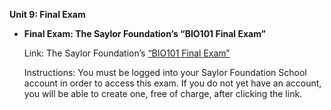 **Unit 9: Final Exam** <span id="9"></span> 
-   **Final Exam: The Saylor Foundation’s “BIO101 Final Exam”**

    Link: The Saylor Foundation’s [“BIO101 Final
    Exam”](http://school.saylor.org/mod/quiz/view.php?id=1350)  
      
     Instructions: You must be logged into your Saylor Foundation School
    account in order to access this exam. If you do not yet have an
    account, you will be able to create one, free of charge, after
    clicking the link.



